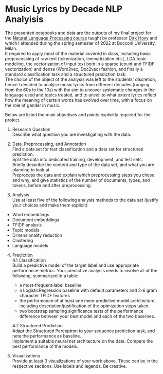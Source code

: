 # Music Lyrics by Decade NLP Analyisis
The presented notebooks and data are the outputs of my final project for the [Natural Language Processing course](https://didattica.unibocconi.eu/ts/tsn_anteprima.php?cod_ins=20597&anno=2022&IdPag=6162) taught by professor [Dirk Hovy](https://scholar.google.com/citations?user=7xluaTAAAAAJ&hl=it&oi=sra) and which I attended during the spring semester of 2022 at Bocconi University, Milan.<br>
It required to apply most of the material covered in class, including basic preprocessing of raw text (tokenization, lemmatization etc.), LDA topic modeling, the vectorization of input text both in a sparse (count and TFIDF vectorization) and dense (Word2vec, Doc2vec) fashion, and finally a standard classification task and a structured prediction task.<br>
The choice of the object of the analysis was left to the students' discretion, hence I decided to analyse music lyrics from different decades (ranging from the 60s to the 10s) with the aim to uncover systematic changes in the language used and topics treated, and to unveil to what extent lyrics reflect how the meaning of certain words has evolved over time, with a focus on the role of gender in music.<br>


Below are listed the main objectives and points explicitly required for the project.

1. Research Question<br>
Describe what question you are investigating with the data.


2. Data, Preprocessing, and Annotation<br>
Find a data set for text classification and a data set for structured prediction.<br> 
Split the data into dedicated training, development, and test sets.<br>
Briefly describe the content and type of the data set, and what you are planning to look at.<br>
Preprocess the data and explain which preprocessing steps you chose and why, and give statistics of the number of documents, types, and tokens, before and after preprocessing.<br>


3. Analysis<br>
Use at least five of the following analysis methods to the data set (justify your choices and make them explicit):
  - Word embeddings 
  - Document embeddings
  - TFIDF analysis
  - Topic models
  - Dimensionality reduction
  - Clustering
  - Language models
  

4. Prediction<br>
    4.1 Classification<br>
    Build a predictive model of the target label and use appropriate performance metrics. Your predictive analysis needs to involve all of the following, summarized in a table:
    - a most-frequent-label baseline
    - a LogisticRegression baseline with default parameters and 2-6 gram character TFIDF features
    - the performance of at least one more predictive model architecture, including description/justification of the optmization steps taken
    - two bootstrap sampling significance tests of the performance difference between your best model and each of the two baselines.

   4.2 Structured Prediction<br>
    Adapt the Structured Perceptron to your sequence prediction task, and note the performance as baseline.<br>
    Implement a suitable neural net architecture on the data. Compare the best performance of the  models.<br>
    

5. Visualizations<br>
Provide at least 3 visualizations of your work above. These can be in the respective sections. Use labels and legends. Be creative.
